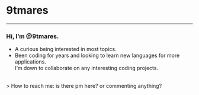 # 9tmares
---
### Hi, I’m @9tmares.

- A curious being interested in most topics.
- Been coding for years and looking to learn new languages for more applications.
<br> I’m down to collaborate on any interesting coding projects.
<br>
> How to reach me: is there pm here? or commenting anything? 

<!---
9tmares/9tmares is a ✨ special ✨ repository because its `README.md` (this file) appears on your GitHub profile.
You can click the Preview link to take a look at your changes.
--->
